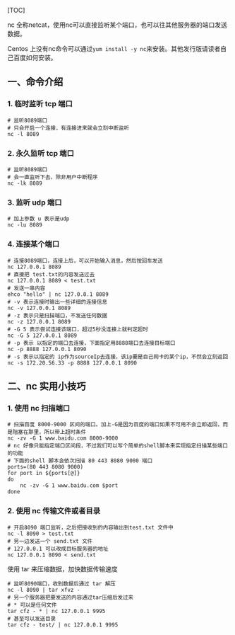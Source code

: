 [TOC]

nc 全称netcat，使用nc可以直接监听某个端口，也可以往其他服务器的端口发送数据。

Centos 上没有nc命令可以通过`yum install -y nc`来安装。其他发行版请读者自己百度如何安装。

## 一、命令介绍  

### 1. 临时监听 tcp 端口

```shell
# 监听8089端口
# 只会开启一个连接，有连接进来就会立刻中断监听
nc -l 8089
```

### 2. 永久监听 tcp 端口 

```shell
# 监听8089端口
# 会一直监听下去，除非用户中断程序
nc -lk 8089
```

### 3. 监听 udp 端口

```shell
# 加上参数 u 表示是udp
nc -lu 8089
```

### 4. 连接某个端口   

```shell
# 连接8089端口，连接上后，可以开始输入消息，然后按回车发送
nc 127.0.0.1 8089
# 直接把 test.txt的内容发送过去
nc 127.0.0.1 8089 < test.txt
# 发送一串内容
ehco "hello" | nc 127.0.0.1 8089
# -v 表示连接时输出一些详细的连接信息
nc -v 127.0.0.1 8089
# -z 表示只是扫描端口，不发送任何数据
nc -z 127.0.0.1 8089
# -G 5 表示尝试连接该端口，超过5秒没连接上就判定超时
nc -G 5 127.0.0.1 8089
# -p 表示 以指定的端口去连接，下面指定用8888端口去连接目标端口
nc -p 8888 127.0.0.1 8090
# -s 表示以指定的 ip作为sourceIp去连接，该ip要是自己网卡的某个ip，不然会立刻返回
nc -s 172.20.56.33 -p 8888 127.0.0.1 8090
```

## 二、nc 实用小技巧

### 1. 使用 nc 扫描端口 

```shell
# 扫描百度 8000-9000 区间的端口。加上-G是因为百度的端口如果不可用不会立即返回，而是阻塞在那里，所以带上超时条件
nc -zv -G 1 www.baidu.com 8000-9000
# nc 好像只能指定端口区间段，不过我们可以写个简单的shell脚本来实现指定扫描某些端口的功能
# 下面的shell 脚本会依次扫描 80 443 8080 9000 端口
ports=(80 443 8080 9000)
for port in ${ports[@]}
do
    nc -zv -G 1 www.baidu.com $port
done
```

### 2. 使用 nc 传输文件或者目录  

```shell
# 开启8090 端口监听，之后把接收到的内容输出到test.txt 文件中
nc -l 8090 > test.txt
# 另一边发送一个 send.txt 文件
# 127.0.0.1 可以改成目标服务器的地址
nc 127.0.0.1 8090 < send.txt
```

使用 tar 来压缩数据，加快数据传输速度

```shell
# 监听8090端口，收到数据后通过 tar 解压
nc -l 8090 | tar xfvz -
# 另一个服务器把要发送的内容通过tar压缩后发过来
# * 可以是任何文件
tar cfz - * | nc 127.0.0.1 9995
# 甚至可以发送目录
tar cfz - test/ | nc 127.0.0.1 9995
```

